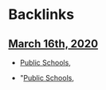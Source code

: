 
# Backlinks
## [March 16th, 2020](<March 16th, 2020.md>)
- [Public Schools](<Public Schools.md>),

- "[Public Schools](<Public Schools.md>),

